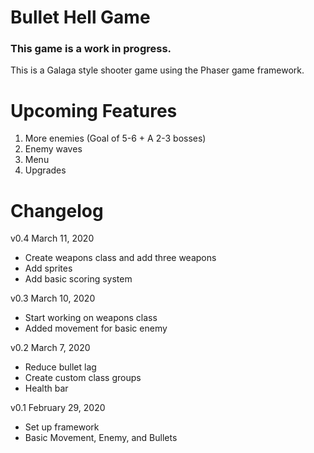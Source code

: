 # Bullet Hell Game
### This game is a work in progress.
This is a Galaga style shooter game using the Phaser game framework.

# Upcoming Features
1. More enemies (Goal of 5-6 + A 2-3 bosses)
2. Enemy waves
3. Menu
4. Upgrades

# Changelog
v0.4 March 11, 2020
* Create weapons class and add three weapons
* Add sprites
* Add basic scoring system

v0.3 March 10, 2020
* Start working on weapons class
* Added movement for basic enemy

v0.2 March 7, 2020
* Reduce bullet lag
* Create custom class groups
* Health bar

v0.1 February 29, 2020
* Set up framework
* Basic Movement, Enemy, and Bullets
